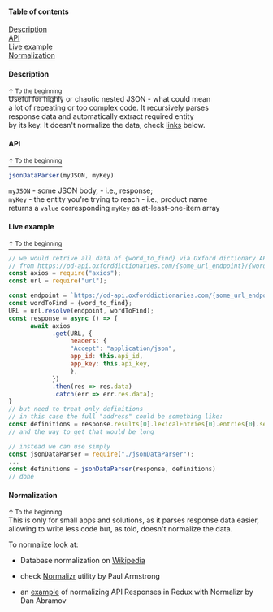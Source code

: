 #### Table of contents
[Description](#Description)  
[API](#API)  
[Live example](#Live-example)  
[Normalization](#Normalization)  
 
#### Description
[<sup>↑ To the beginning</sup>](#Table-of-contents)  
Useful for highly or chaotic nested JSON - what could mean  
a lot of repeating or too complex code. It recursively parses  
response data and automatically extract required entity  
by its key. It doesn't normalize the data, check [links](#Normalization) below. 
#### API
[<sup>↑ To the beginning</sup>](#Table-of-contents)  
```javascript
jsonDataParser(myJSON, myKey)  
```
```myJSON``` - some JSON body, - i.e., response;  
```myKey``` - the entity you're trying to reach - i.e., product name  
returns a ```value``` corresponding ```myKey``` as at-least-one-item array

#### Live example  
[<sup>↑ To the beginning</sup>](#Table-of-contents)     
```javascript
// we would retrive all data of {word_to_find} via Oxford dictionary API  
// from https://od-api.oxforddictionaries.com/{some_url_endpoint}/{word_to_find} 
const axios = require("axios");
const url = require("url");  

const endpoint = `https://od-api.oxforddictionaries.com/{some_url_endpoint}/`;
const wordToFind = {word_to_find};
URL = url.resolve(endpoint, wordToFind);
const response = async () => {
      await axios
            .get(URL, {
                 headers: {
                 "Accept": "application/json",
                 app_id: this.api_id,
                 app_key: this.api_key,
                 },
            })
            .then(res => res.data) 
            .catch(err => err.res.data);
}
// but need to treat only definitions  
// in this case the full "address" could be something like:  
const definitions = response.results[0].lexicalEntries[0].entries[0].senses[0].definitions;  
// and the way to get that would be long
```
```javascript
// instead we can use simply
const jsonDataParser = require("./jsonDataParser");
...
const definitions = jsonDataParser(response, definitions)
// done
```

#### Normalization
[<sup>↑ To the beginning</sup>](#Table-of-contents)  
This is only for small apps and solutions, as it parses response data easier,   
allowing to write less code but, as told, doesn't normalize the data.  

To normalize look at:
  
- Database normalization on [Wikipedia]
- check [Normalizr] utility by Paul Armstrong  
- an [example] of normalizing API Responses in Redux with Normalizr by Dan Abramov  

   [Wikipedia]: <https://en.wikipedia.org/wiki/Database_normalization>
   [Normalizr]: <https://github.com/paularmstrong/normalizr>
   [example]: <https://egghead.io/lessons/javascript-redux-normalizing-api-responses-with-normalizr>


